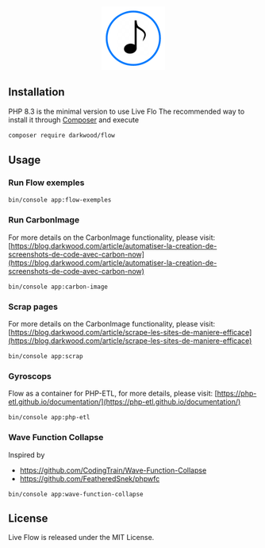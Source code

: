 <p align="center">
  <a href="https://github.com/matyo91/flow-live">
    <img src="assets/images/logo.png" width="auto" height="128px" alt="Flow">
  </a>
</p>

## Installation

PHP 8.3 is the minimal version to use Live Flo
The recommended way to install it through [Composer](http://getcomposer.org) and execute

```bash
composer require darkwood/flow
```

## Usage

### Run Flow exemples

```
bin/console app:flow-exemples
```

### Run CarbonImage

For more details on the CarbonImage functionality, please visit: [https://blog.darkwood.com/article/automatiser-la-creation-de-screenshots-de-code-avec-carbon-now](https://blog.darkwood.com/article/automatiser-la-creation-de-screenshots-de-code-avec-carbon-now)

```
bin/console app:carbon-image
```

### Scrap pages

For more details on the CarbonImage functionality, please visit: [https://blog.darkwood.com/article/scrape-les-sites-de-maniere-efficace](https://blog.darkwood.com/article/scrape-les-sites-de-maniere-efficace)

```
bin/console app:scrap
```

### Gyroscops

Flow as a container for PHP-ETL, for more details, please visit: [https://php-etl.github.io/documentation/](https://php-etl.github.io/documentation/)

```
bin/console app:php-etl
```

### Wave Function Collapse

Inspired by
- https://github.com/CodingTrain/Wave-Function-Collapse
- https://github.com/FeatheredSnek/phpwfc

```
bin/console app:wave-function-collapse
```

## License

Live Flow is released under the MIT License.
